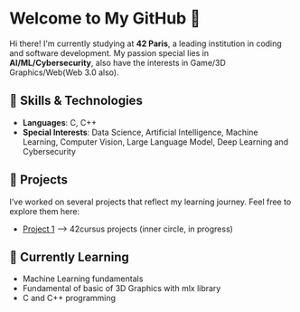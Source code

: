 # Welcome to My GitHub 👋

Hi there! I'm currently studying at **42 Paris**, a leading institution in coding and software development.
My passion special lies in **AI/ML/Cybersecurity**, also have the interests in Game/3D Graphics/Web(Web 3.0 also).

## 🔧 Skills & Technologies
- **Languages**: C, C++
- **Special Interests**: Data Science, Artificial Intelligence, Machine Learning, Computer Vision, Large Language Model, Deep Learning and Cybersecurity

## 💼 Projects
I’ve worked on several projects that reflect my learning journey. Feel free to explore them here:
- [Project 1](https://github.com/Donghan5/42_Course) --> 42cursus projects (inner circle, in progress)

## 🌱 Currently Learning
- Machine Learning fundamentals
- Fundamental of basic of 3D Graphics with mlx library
- C and C++ programming

